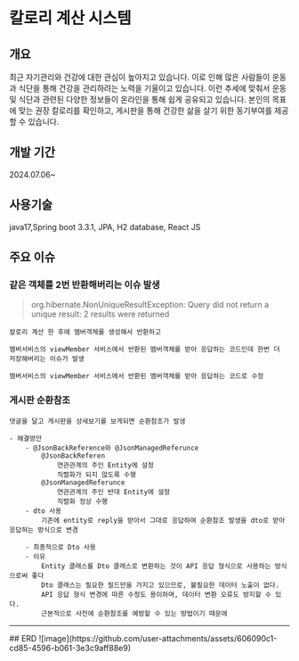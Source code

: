 # 칼로리 계산 시스템

## 개요

최근 자기관리와 건강에 대한 관심이 높아지고 있습니다. 이로 인해 많은 사람들이 운동과 식단을 통해 건강을 관리하려는 노력을 기울이고 있습니다. 이런 추세에 맞춰서 운동 및 식단과 관련된 다양한 정보들이 온라인을 통해 쉽게 공유되고 있습니다. 본인의 목표에 맞는 권장 칼로리를 확인하고, 게시판을 통해 건강한 삶을 살기 위한 동기부여를 제공할 수 있습니다.

## 개발 기간
2024.07.06~

## 사용기술
java17,Spring boot 3.3.1, JPA, H2 database, React JS

## 주요 이슈

### 같은 객체를 2번 반환해버리는 이슈 발생
> org.hibernate.NonUniqueResultException: Query did not return a unique result: 2 results were returned

    칼로리 계산 한 후에 멤버객체를 생성해서 반환하고
    
    멤버서비스의 viewMember 서비스에서 반환된 멤버객체를 받아 응답하는 코드인데 한번 더 저장해버리는 이슈가 발생
   
    멤버서비스의 viewMember 서비스에서 반환된 멤버객체를 받아 응답하는 코드로 수정

### 게시판 순환참조
    댓글을 달고 게시판을 상세보기를 보게되면 순환참조가 발생

    - 해결방안
        - @JsonBackReference와 @JsonManagedReferunce
            @JsonBackReferen
                연관관계의 주인 Entity에 설정
                직렬화가 되지 않도록 수행
            @JsonManagedReferunce
                연관관계의 주인 반대 Entity에 설정
                직렬화 정상 수행
        - dto 사용
            기존에 entity로 reply을 받아서 그대로 응답하여 순환참조 발생을 dto로 받아 응답하는 방식으로 변경
            
        - 최종적으로 Dto 사용
        - 이유
            Entity 클래스를 Dto 클래스로 변환하는 것이 API 응답 형식으로 사용하는 방식으로써 좋다
            Dto 클래스는 필요한 필드만을 가지고 있으므로, 불필요한 데이터 노출이 없다.
            API 응답 형식 변경에 따른 수정도 용이하며, 데이터 변환 오류도 방지할 수 있다.
            근본적으로 사전에 순환참조를 예방할 수 있는 방법이기 때문에
<hr>
## ERD
![image](https://github.com/user-attachments/assets/606090c1-cd85-4596-b061-3e3c9aff88e9)
